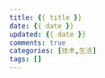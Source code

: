 ```yaml
---
title: {{ title }}
date: {{ date }}
updated: {{ date }}
comments: true
categories: [技术,生活]
tags: []
---
```

